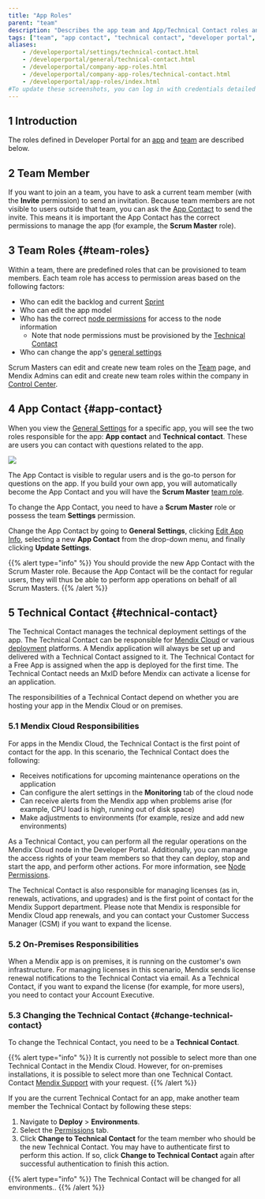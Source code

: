 ```yaml
---
title: "App Roles"
parent: "team"
description: "Describes the app team and App/Technical Contact roles and permissions within the Mendix Platform."
tags: ["team", "app contact", "technical contact", "developer portal", "role", "permissions"]
aliases:
    - /developerportal/settings/technical-contact.html
    - /developerportal/general/technical-contact.html
    - /developerportal/company-app-roles.html
    - /developerportal/company-app-roles/technical-contact.html
    - /developerportal/app-roles/index.html
#To update these screenshots, you can log in with credentials detailed in How to Update Screenshots Using Team Apps.
---
```


## 1 Introduction

The roles defined in Developer Portal for an [app](/developerportal#my-apps) and [team](team) are described below.

## 2 Team Member

If you want to join an a team, you have to ask a current team member (with the **Invite** permission) to send an invitation. Because team members are not visible to users outside that team, you can ask the [App Contact](/developerportal/settings/general-settings) to send the invite. This means it is important the App Contact has the correct permissions to manage the app (for example, the **Scrum Master** role).

## 3 Team Roles {#team-roles}

Within a team, there are predefined roles that can be provisioned to team members. Each team role has access to permission areas based on the following factors:

* Who can edit the backlog and current [Sprint](/developerportal/collaborate/stories)
* Who can edit the app model
* Who has the correct [node permissions](/developerportal/deploy/node-permissions) for access to the node information
	* Note that node permissions must be provisioned by the [Technical Contact](#technical-contact)
* Who can change the app's [general settings](/developerportal/settings/general-settings)

Scrum Masters can edit and create new team roles on the [Team](team) page, and Mendix Admins can edit and create new team roles within the company in [Control Center](/developerportal/control-center/).

## 4 App Contact {#app-contact}

When you view the [General Settings](/developerportal/settings/general-settings) for a specific app, you will see the two roles responsible for the app: **App contact** and **Technical contact**. These are users you can contact with questions related to the app.

![](attachments/app-roles/app-roles.png)

The App Contact is visible to regular users and is the go-to person for questions on the app. If you build your own app, you will automatically become the App Contact and you will have the **Scrum Master** [team role](#team-roles). 

To change the App Contact, you need to have a **Scrum Master** role or possess the team **Settings** permission.

Change the App Contact by going to **General Settings**, clicking [Edit App Info](/developerportal/collaborate/general-settings#editing), selecting a new **App Contact** from the drop-down menu, and finally clicking **Update Settings**.

{{% alert type="info" %}}
You should provide the new App Contact with the Scrum Master role. Because the App Contact will be the contact for regular users, they will thus be able to perform app operations on behalf of all Scrum Masters.
{{% /alert %}}

## 5 Technical Contact {#technical-contact}

The Technical Contact manages the technical deployment settings of the app. The Technical Contact can be responsible for [Mendix Cloud](/developerportal/deploy/mendix-cloud-deploy) or various [deployment](/developerportal/deploy) platforms. A Mendix application will always be set up and delivered with a Technical Contact assigned to it. The Technical Contact for a Free App is assigned when the app is deployed for the first time. The Technical Contact needs an MxID before Mendix can activate a license for an application.

The responsibilities of a Technical Contact depend on whether you are hosting your app in the Mendix Cloud or on premises.

### 5.1 Mendix Cloud Responsibilities

For apps in the Mendix Cloud, the Technical Contact is the first point of contact for the app. In this scenario, the Technical Contact does the following:

* Receives notifications for upcoming maintenance operations on the application
* Can configure the alert settings in the **Monitoring** tab of the cloud node
* Can receive alerts from the Mendix app when problems arise (for example, CPU load is high, running out of disk space)
* Make adjustments to environments (for example, resize and add new environments) 

As a Technical Contact, you can perform all the regular operations on the Mendix Cloud node in the Developer Portal. Additionally, you can manage the access rights of your team members so that they can deploy, stop and start the app, and perform other actions. For more information, see [Node Permissions](/developerportal/deploy/node-permissions).

The Technical Contact is also responsible for managing licenses (as in, renewals, activations, and upgrades) and is the first point of contact for the Mendix Support department. Please note that Mendix is responsible for Mendix Cloud app renewals, and you can contact your Customer Success Manager (CSM) if you want to expand the license.

### 5.2 On-Premises Responsibilities

When a Mendix app is on premises, it is running on the customer's own infrastructure. For managing licenses in this scenario, Mendix sends license renewal notifications to the Technical Contact via email. As a Technical Contact, if you want to expand the license (for example, for more users), you need to contact your Account Executive.

### 5.3 Changing the Technical Contact {#change-technical-contact}

To change the Technical Contact, you need to be a **Technical Contact**.

{{% alert type="info" %}}
It is currently not possible to select more than one Technical Contact in the Mendix Cloud. However, for on-premises installations, it is possible to select more than one Technical Contact. Contact [Mendix Support](https://support.mendix.com) with your request.
{{% /alert %}}

If you are the current Technical Contact for an app, make another team member the Technical Contact by following these steps:

1. Navigate to **Deploy** > **Environments**.
2. Select the [Permissions](/developerportal/deploy/environments#permissions) tab.
3.  Click **Change to Technical Contact** for the team member who should be the new Technical Contact. You may have to authenticate first to perform this action. If so, click **Change to Technical Contact** again after successful authentication to finish this action.

{{% alert type="info" %}}
The Technical Contact will be changed for all environments..
{{% /alert %}}
